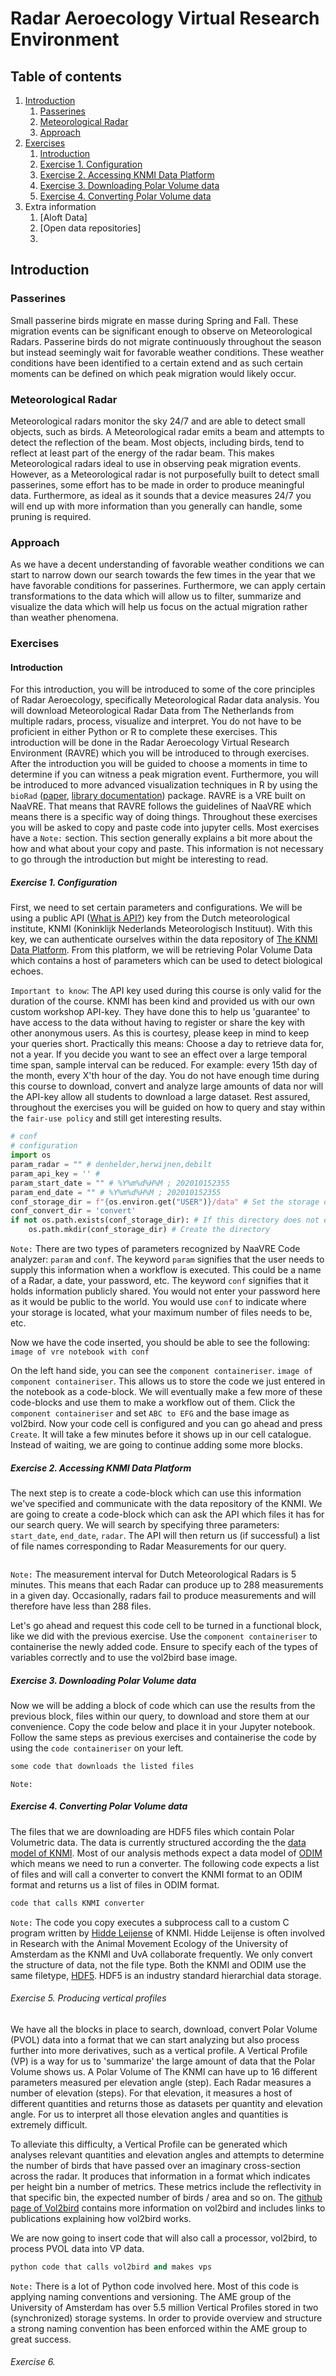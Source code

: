 # Radar Aeroecology Virtual Research Environment

## Table of contents
1. [Introduction](#introduction)
    1. [Passerines](#passerines)
    2. [Meteorological Radar](#meteorological-radar)
    3. [Approach](#approach)
2. [Exercises](#exercises)
    1. [Introduction](#introduction-1)
    2. [Exercise 1. Configuration](#exercise-1-configuration)
    3. [Exercise 2. Accessing KNMI Data Platform](#exercise-2-accessing-knmi-data-platform)
    4. [Exercise 3. Downloading Polar Volume data](#exercise-3-downloading-polar-volume-data)
    5. [Exercise 4. Converting Polar Volume data](#exercise-4-converting-polar-volume-data)
3. Extra information
    1. [Aloft Data]
    2. [Open data repositories]
    3. 

## Introduction
### Passerines
Small passerine birds migrate en masse during Spring and Fall. These migration events can be significant enough to observe on Meteorological Radars. Passerine birds do not migrate continuously throughout the season but instead seemingly wait for favorable weather conditions. These weather conditions have been identified to a certain extend and as such certain moments can be defined on which peak migration would likely occur. 
### Meteorological Radar
Meteorological radars monitor the sky 24/7 and are able to detect small objects, such as birds. A Meteorological radar emits a beam and attempts to detect the reflection of the beam. Most objects, including birds, tend to reflect at least part of the energy of the radar beam. This makes Meteorological radars ideal to use in observing peak migration events. However, as a Meteorological radar is not purposefully built to detect small passerines, some effort has to be made in order to produce meaningful data. Furthermore, as ideal as it sounds that a device measures 24/7 you will end up with more information than you generally can handle, some pruning is required. 
### Approach
As we have a decent understanding of favorable weather conditions we can start to narrow down our search towards the few times in the year that we have favorable conditions for passerines. Furthermore, we can apply certain transformations to the data which will allow us to filter, summarize and visualize the data which will help us focus on the actual migration rather than weather phenomena. 
### Exercises
#### Introduction
For this introduction, you will be introduced to some of the core principles of Radar Aeroecology, specifically Meteorological Radar data analysis. You will download Meteorological Radar Data from The Netherlands from multiple radars, process, visualize and interpret. You do not have to be proficient in either Python or R to complete these exercises. This introduction will be done in the Radar Aeroecology Virtual Research Environment (RAVRE) which you will be introduced to through exercises. After the introduction you will be guided to choose a moments in time to determine if you can witness a peak migration event. Furthermore, you will be introduced to more advanced visualization techniques in R by using the `bioRad` ([paper](https://onlinelibrary.wiley.com/doi/10.1111/ecog.04028), [library documentation](https://adriaandokter.com/bioRad/articles/bioRad.html)) package.
RAVRE is a VRE built on NaaVRE. That means that RAVRE follows the guidelines of NaaVRE which means there is a specific way of doing things. Throughout these exercises you will be asked to copy and paste code into jupyter cells. 
Most exercises have a `Note:` section. This section generally explains a bit more about the how and what about your copy and paste. This information is not necessary to go through the introduction but might be interesting to read. 

##### Exercise 1. Configuration
First, we need to set certain parameters and configurations. We will be using a public API ([What is API?](https://www.ibm.com/topics/api)) key from the Dutch meteorological institute, KNMI (Koninklijk Nederlands Meteorologisch Instituut). With this key, we can authenticate ourselves within the data repository of [The KNMI Data Platform](https://dataplatform.knmi.nl/). From this platform, we will be retrieving Polar Volume Data which contains a host of parameters which can be used to detect biological echoes. 

`Important to know`: The API key used during this course is only valid for the duration of the course. KNMI has been kind and provided us with our own custom workshop API-key. They have done this to help us 'guarantee' to have access to the data without having to register or share the key with other anonymous users. As this is courtesy, please keep in mind to keep your queries short. Practically this means: Choose a day to retrieve data for, not a year. If you decide you want to see an effect over a large temporal time span, sample interval can be reduced. For example: every 15th day of the month, every X'th hour of the day. You do not have enough time during this course to download, convert and analyze large amounts of data nor will the API-key allow all students to download a large dataset. Rest assured, throughout the exercises you will be guided on how to query and stay within the `fair-use policy` and still get interesting results.  
```python
# conf
# configuration
import os
param_radar = "" # denhelder,herwijnen,debilt
param_api_key = '' #
param_start_date = "" # %Y%m%d%H%M ; 202010152355
param_end_date = "" # %Y%m%d%H%M ; 202010152355
conf_storage_dir = f"{os.environ.get("USER")}/data" # Set the storage directory to your personal directory/data.
conf_convert_dir = 'convert'
if not os.path.exists(conf_storage_dir): # If this directory does not exist...
    os.path.mkdir(conf_storage_dir) # Create the directory
```
`Note:` There are two types of parameters recognized by NaaVRE Code analyzer: `param` and `conf`. The keyword `param` signifies that the user needs to supply this information when a workflow is executed. This could be a name of a Radar, a date, your password, etc. The keyword `conf` signifies that it holds information publicly shared. You would not enter your password here as it would be public to the world. You would use `conf` to indicate where your storage is located, what your maximum number of files needs to be, etc. 

Now we have the code inserted, you should be able to see the following:
`image of vre notebook with conf`

On the left hand side, you can see the `component containeriser`. `image of component containeriser`. This allows us to store the code we just entered in the notebook as a code-block. We will eventually make a few more of these code-blocks and use them to make a workflow out of them. Click the `component containeriser` and set `ABC to EFG` and the base image as vol2bird. Now your code cell is configured and you can go ahead and press `Create`. It will take a few minutes before it shows up in our cell catalogue. Instead of waiting, we are going to continue adding some more blocks.

##### Exercise 2. Accessing KNMI Data Platform
The next step is to create a code-block which can use this information we've specified and communicate with the data repository of the KNMI. We are going to create a code-block which can ask the API which files it has for our search query. We will search by specifying three parameters: `start_date`, `end_date`, `radar`. The API will then return us (if successful) a list of file names corresponding to Radar Measurements for our query. 

```python

```
`Note:` The measurement interval for Dutch Meteorological Radars is 5 minutes. This means that each Radar can produce up to 288 measurements in a given day. Occasionally, radars fail to produce measurements and will therefore have less than 288 files.

Let's go ahead and request this code cell to be turned in a functional block, like we did with the previous exercise. Use the `component containeriser` to containerise the newly added code. Ensure to specify each of the types of variables correctly and to use the vol2bird base image. 

##### Exercise 3. Downloading Polar Volume data
Now we will be adding a block of code which can use the results from the previous block, files within our query, to download and store them at our convenience. Copy the code below and place it in your Jupyter notebook. Follow the same steps as previous exercises and containerise the code by using the `code containeriser` on your left.

```python
some code that downloads the listed files
```
`Note:`

##### Exercise 4. Converting Polar Volume data
The files that we are downloading are HDF5 files which contain Polar Volumetric data. The data is currently structured according the the [data model of KNMI](https://www.knmi.nl/kennis-en-datacentrum/publicatie/knmi-hdf5-data-format-specification-v3-5). Most of our analysis methods expect a data model of [ODIM](https://www.eumetnet.eu/wp-content/uploads/2019/01/ODIM_H5_v23.pdf) which means we need to run a converter. The following code expects a list of files and will call a converter to convert the KNMI format to an ODIM format and returns us a list of files in ODIM format. 
```python
code that calls KNMI converter
```
`Note:` The code you copy executes a subprocess call to a custom C program written by [Hidde Leijense](https://www.knmi.nl/research/publications?author=+Hidde+Leijnse) of KNMI. Hidde Leijense is often involved in Research with the Animal Movement Ecology of the University of Amsterdam as the KNMI and UvA collaborate frequently.
We only convert the structure of data, not the file type. Both the KNMI and ODIM use the same filetype, [HDF5](https://www.hdfgroup.org/solutions/hdf5/). HDF5 is an industry standard hierarchial data storage. 

###### Exercise 5. Producing vertical profiles
We have all the blocks in place to search, download, convert Polar Volume (PVOL) data into a format that we can start analyzing but also process further into more derivatives, such as a vertical profile. A Vertical Profile (VP) is a way for us to 'summarize' the large amount of data that the Polar Volume shows us. A Polar Volume of The KNMI can have up to 16 different parameters measured per elevation angle (step). Each Radar measures a number of elevation (steps). For that elevation, it measures a host of different quantities and returns those as datasets per quantity and elevation angle. For us to interpret all those elevation angles and quantities is extremely difficult. 

To alleviate this difficulty, a Vertical Profile can be generated which analyses relevant quantities and elevation angles and attempts to determine the number of birds that have passed over an imaginary cross-section across the radar. It produces that information in a format which indicates per height bin a number of metrics. These metrics include the reflectivity in that specific bin, the expected number of birds / area and so on. The [github page of Vol2bird](https://github.com/adokter/vol2bird) contains more information on vol2bird and includes links to publications explaining how vol2bird works. 

We are now going to insert code that will also call a processor, vol2bird, to process PVOL data into VP data. 
```python
python code that calls vol2bird and makes vps
``` 
`Note:` There is a lot of Python code involved here. Most of this code is applying naming conventions and versioning. The AME group of the University of Amsterdam has over 5.5 million Vertical Profiles stored in two (synchronized) storage systems. In order to provide overview and structure a strong naming convention has been enforced within the AME group to great success.

###### Exercise 6. 
